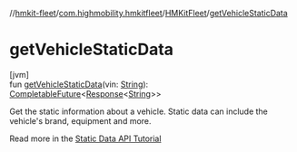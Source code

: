 //[hmkit-fleet](../../../index.md)/[com.highmobility.hmkitfleet](../index.md)/[HMKitFleet](index.md)/[getVehicleStaticData](get-vehicle-static-data.md)

# getVehicleStaticData

[jvm]\
fun [getVehicleStaticData](get-vehicle-static-data.md)(vin: [String](https://kotlinlang.org/api/latest/jvm/stdlib/kotlin/-string/index.html)): [CompletableFuture](https://docs.oracle.com/javase/8/docs/api/java/util/concurrent/CompletableFuture.html)&lt;[Response](../../com.highmobility.hmkitfleet.network/-response/index.md)&lt;[String](https://kotlinlang.org/api/latest/jvm/stdlib/kotlin/-string/index.html)&gt;&gt;

Get the static information about a vehicle. Static data can include the vehicle's brand, equipment and more.

Read more in the [Static Data API Tutorial](https://docs.high-mobility.com/guides/getting-started/static-data-api/)
